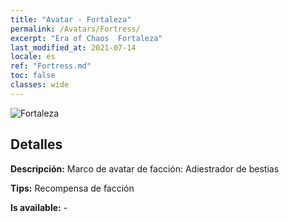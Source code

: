 ```yaml
---
title: "Avatar - Fortaleza"
permalink: /Avatars/Fortress/
excerpt: "Era of Chaos  Fortaleza"
last_modified_at: 2021-07-14
locale: es
ref: "Fortress.md"
toc: false
classes: wide
---
```

 ![Fortaleza](/images/a/avatarFrame_46.png)

## Detalles

 **Descripción:** Marco de avatar de facción: Adiestrador de bestias 

 **Tips:** Recompensa de facción 

 **Is available:**  - 

